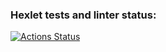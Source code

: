 ### Hexlet tests and linter status:
[![Actions Status](https://github.com/ro1gr/backend-project-lvl2/workflows/hexlet-check/badge.svg)](https://github.com/ro1gr/backend-project-lvl2/actions)